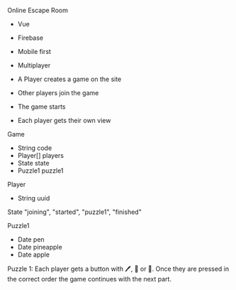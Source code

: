 Online Escape Room

- Vue
- Firebase
- Mobile first
- Multiplayer


- A Player creates a game on the site
- Other players join the game
- The game starts
- Each player gets their own view


Game
- String code
- Player[] players
- State state
- Puzzle1 puzzle1 

Player
- String uuid

State
"joining", "started", "puzzle1", "finished"

Puzzle1
- Date pen
- Date pineapple
- Date apple


Puzzle 1:
Each player gets a button with 🖊️, 🍍 or 🍎.
Once they are pressed in the correct order the game continues with the next part.


